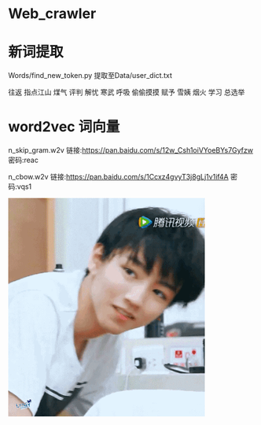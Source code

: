 # Web_crawler

# 新词提取
Words/find_new_token.py
提取至Data/user_dict.txt

往返
指点江山
煤气
评判
解忧
寒武
呼吸
偷偷摸摸
赋予
雪姨
烟火
学习
总选举

# word2vec 词向量
n_skip_gram.w2v 链接:https://pan.baidu.com/s/12w_Csh1oiVYoeBYs7Gyfzw  密码:reac

n_cbow.w2v 链接:https://pan.baidu.com/s/1Ccxz4gvyT3j8gLj1v1if4A  密码:vqs1

 ![image](https://raw.githubusercontent.com/lihanq2020/Web_crawler/master/img-folder/3ebd566c8529b8cf3eef96cf0f4f8eda.gif)